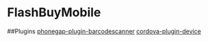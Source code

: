 # FlashBuyMobile

##Plugins
[phonegap-plugin-barcodescanner](https://github.com/phonegap/phonegap-plugin-barcodescanner)
[cordova-plugin-device](https://github.com/apache/cordova-plugin-device)